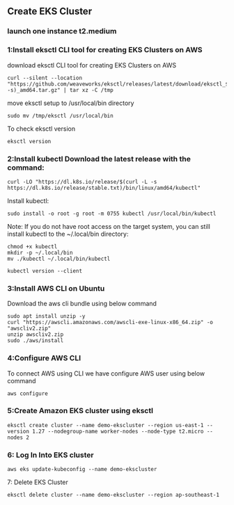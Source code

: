 ## Create EKS Cluster
### launch one instance t2.medium
### 1:Install eksctl CLI tool for creating EKS Clusters on AWS

download eksctl CLI tool for creating EKS Clusters on AWS
```
curl --silent --location "https://github.com/weaveworks/eksctl/releases/latest/download/eksctl_$(uname -s)_amd64.tar.gz" | tar xz -C /tmp
```
move eksctl setup to /usr/local/bin directory
```
sudo mv /tmp/eksctl /usr/local/bin
```
To check eksctl version
```
eksctl version
```
### 2:Install kubectl Download the latest release with the command:
```
curl -LO "https://dl.k8s.io/release/$(curl -L -s https://dl.k8s.io/release/stable.txt)/bin/linux/amd64/kubectl"
```
Install kubectl:
```
sudo install -o root -g root -m 0755 kubectl /usr/local/bin/kubectl
```
Note: If you do not have root access on the target system, you can still install kubectl to the ~/.local/bin directory:
```
chmod +x kubectl
mkdir -p ~/.local/bin
mv ./kubectl ~/.local/bin/kubectl
```
```
kubectl version --client
```
### 3:Install AWS CLI on Ubuntu

Download the aws cli bundle using below command
```
sudo apt install unzip -y
curl "https://awscli.amazonaws.com/awscli-exe-linux-x86_64.zip" -o "awscliv2.zip"
unzip awscliv2.zip
sudo ./aws/install
```
### 4:Configure AWS CLI

To connect AWS using CLI we have configure AWS user using below command
```
aws configure
```
### 5:Create Amazon EKS cluster using eksctl
```
eksctl create cluster --name demo-ekscluster --region us-east-1 --version 1.27 --nodegroup-name worker-nodes --node-type t2.micro --nodes 2
```
### 6: Log In Into EKS cluster
```
aws eks update-kubeconfig --name demo-ekscluster
```
7: Delete EKS Cluster
```
eksctl delete cluster --name demo-ekscluster --region ap-southeast-1
```
